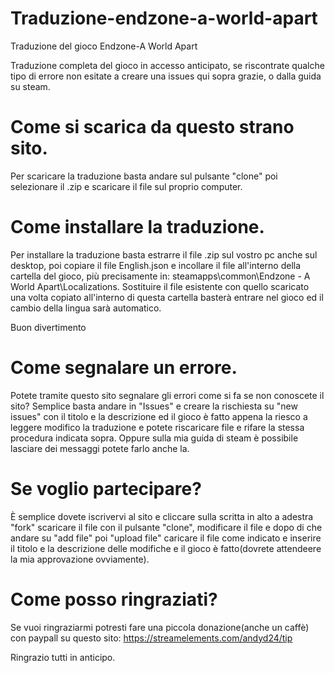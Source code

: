 # Traduzione-endzone-a-world-apart
Traduzione del gioco Endzone-A World Apart 

Traduzione completa del gioco in accesso anticipato, se riscontrate qualche tipo di errore non esitate a creare una issues qui sopra grazie, o dalla guida su steam.

# Come si scarica da questo strano sito.
Per scaricare la traduzione basta andare sul pulsante "clone" poi selezionare il .zip e scaricare il file sul proprio computer.

# Come installare la traduzione.
Per installare la traduzione basta estrarre il file .zip sul vostro pc anche sul desktop, poi copiare il file English.json e incollare il file all'interno della cartella del gioco, più precisamente in: steamapps\common\Endzone - A World Apart\Localizations.
Sostituire il file esistente con quello scaricato una volta copiato all'interno di questa cartella basterà entrare nel gioco ed il cambio della lingua sarà automatico.

Buon divertimento

# Come segnalare un errore.
Potete tramite questo sito segnalare gli errori come si fa se non conoscete il sito?
Semplice basta andare in "Issues" e creare la rischiesta su "new issues" con il titolo e la descrizione ed il gioco è fatto appena la riesco a leggere modifico la traduzione e potete riscaricare
file e rifare la stessa procedura indicata sopra. Oppure sulla mia guida di steam è possibile lasciare dei messaggi potete farlo anche la.

# Se voglio partecipare?
È semplice dovete iscrivervi al sito e cliccare sulla scritta in alto a adestra "fork" scaricare il file con il pulsante "clone", modificare il file e dopo di che andare su
"add file" poi "upload file" caricare il file come indicato e inserire il titolo e la descrizione delle modifiche e il gioco è fatto(dovrete attendeere la mia approvazione ovviamente).

# Come posso ringraziati?
Se vuoi ringraziarmi potresti fare una piccola donazione(anche un caffè) con paypall su questo sito:
https://streamelements.com/andyd24/tip

Ringrazio tutti in anticipo.
